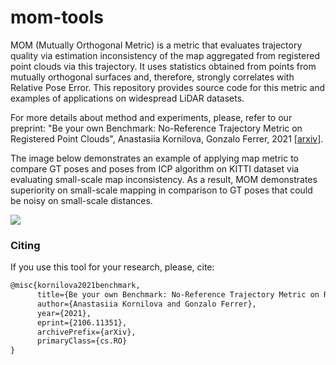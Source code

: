 # mom-tools



MOM (Mutually Orthogonal Metric) is a metric that evaluates trajectory quality via estimation inconsistency of the map aggregated from registered point clouds via this trajectory. It uses statistics obtained from points from mutually orthogonal surfaces and, therefore, strongly correlates with Relative Pose Error. This repository provides source code for this metric and examples of applications on widespread LiDAR datasets.



For more details about method and experiments, please, refer to our preprint: "Be your own Benchmark: No-Reference Trajectory Metric on Registered Point Clouds", Anastasiia Kornilova, Gonzalo Ferrer, 2021 [[arxiv]](https://arxiv.org/abs/2106.11351).



The image below demonstrates an example of applying map metric to compare GT poses and poses from ICP algorithm on KITTI dataset via evaluating small-scale map inconsistency.  As a result, MOM demonstrates superiority on small-scale mapping in comparison to GT poses that could be noisy on small-scale distances.

![](fig/teaser.png)

### Citing

If you use this tool for your research, please, cite:

```latex
@misc{kornilova2021benchmark,
      title={Be your own Benchmark: No-Reference Trajectory Metric on Registered Point Clouds}, 
      author={Anastasiia Kornilova and Gonzalo Ferrer},
      year={2021},
      eprint={2106.11351},
      archivePrefix={arXiv},
      primaryClass={cs.RO}
}
```
